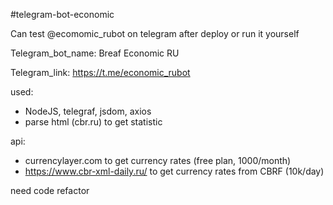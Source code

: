 #telegram-bot-economic

Can test @ecomomic_rubot on telegram after deploy or run it yourself

Telegram_bot_name: Breaf Economic RU

Telegram_link: https://t.me/economic_rubot


used:
- NodeJS, telegraf, jsdom, axios
- parse html (cbr.ru) to get statistic

api:
- currencylayer.com to get currency rates (free plan, 1000/month)
- https://www.cbr-xml-daily.ru/ to get currency rates from CBRF (10k/day)

need code refactor